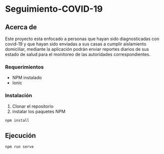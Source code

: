 # Seguimiento-COVID-19

## Acerca de

Este proyecto esta enfocado a personas que hayan sido diagnosticadas con covid-19 y que hayan sido enviadas a sus casas a cumplir aislamiento domiciliar, mediante la aplicación podrán enviar reportes diarios de sus estado de salud para el monitoreo de las autoridades correspondientes.

### Requerimientos

- NPM instalado
- Ionic

### Instalación

1. Clonar el repositorio
3. instalar los paquetes NPM
```sh
npm install
```

## Ejecución
```sh
npm run serve
```
